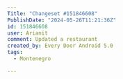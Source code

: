 ```yaml
---
Title: "Changeset #151846608"
PublishDate: "2024-05-26T11:21:36Z"
id: 151846608
user: Arianit
comment: Updated a restaurant
created_by: Every Door Android 5.0
tags:
  - Montenegro

---
```

